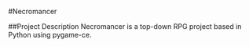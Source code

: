 #Necromancer

##Project Description
Necromancer is a top-down RPG project based in Python using pygame-ce.

